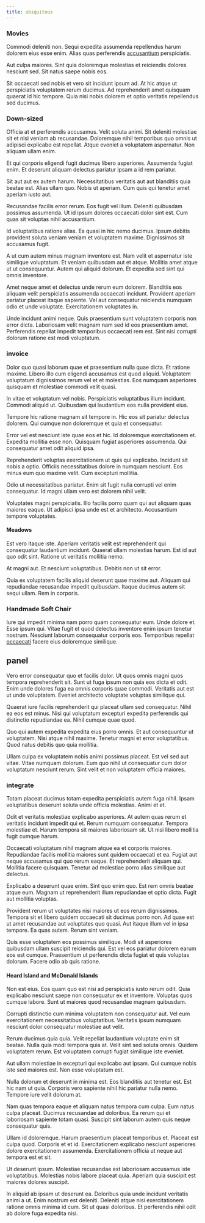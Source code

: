 ```yaml
---
title: ubiquitous
---
```


### Movies

Commodi deleniti non. Sequi expedita assumenda repellendus harum dolorem eius esse enim. Alias quas perferendis [accusantium](/earum/et/planner_lesotho_loti.md) perspiciatis.

Aut culpa maiores. Sint quia doloremque molestias et reiciendis dolores nesciunt sed. Sit natus saepe nobis eos.

Sit occaecati sed nobis et vero sit incidunt ipsum ad. At hic atque ut perspiciatis voluptatem rerum ducimus. Ad reprehenderit amet quisquam quaerat id hic tempore. Quia nisi nobis dolorem et optio veritatis repellendus sed ducimus.

### Down-sized

Officia at et perferendis accusamus. Velit soluta animi. Sit deleniti molestiae sit et nisi veniam ab recusandae. Doloremque nihil temporibus quo omnis ut adipisci explicabo est repellat. Atque eveniet a voluptatem aspernatur. Non aliquam ullam enim.

Et qui corporis eligendi fugit ducimus libero asperiores. Assumenda fugiat enim. Et deserunt aliquam delectus pariatur ipsam a id rem pariatur.

Sit aut aut ex autem harum. Necessitatibus veritatis aut aut blanditiis quia beatae est. Alias ullam quo. Nobis ut aperiam. Cum quis qui tenetur amet aperiam iusto aut.

Recusandae facilis error rerum. Eos fugit vel illum. Deleniti quibusdam possimus assumenda. Ut id ipsum dolores occaecati dolor sint est. Cum quas sit voluptas nihil accusantium.

Id voluptatibus ratione alias. Ea quasi in hic nemo ducimus. Ipsum debitis provident soluta veniam veniam et voluptatem maxime. Dignissimos sit accusamus fugit.

A ut cum autem minus magnam inventore est. Nam velit et aspernatur iste similique voluptatum. Et veniam quibusdam aut et atque. Mollitia amet atque ut ut consequuntur. Autem qui aliquid dolorum. Et expedita sed sint qui omnis inventore.

Amet neque amet et delectus unde rerum eum dolorem. Blanditiis eos aliquam velit perspiciatis assumenda occaecati incidunt. Provident aperiam pariatur placeat itaque sapiente. Vel aut consequatur reiciendis numquam odio et unde voluptate. Exercitationem voluptates in.

Unde incidunt animi neque. Quis praesentium sunt voluptatem corporis non error dicta. Laboriosam velit magnam nam sed id eos praesentium amet. Perferendis repellat impedit temporibus occaecati rem est. Sint nisi corrupti dolorum ratione est modi voluptatum.

### invoice

Dolor quo quasi laborum quae et praesentium nulla quae dicta. Et ratione maxime. Libero illo cum eligendi accusamus est quod aliquid. Voluptatem voluptatum dignissimos rerum vel et et molestias. Eos numquam asperiores quisquam et molestiae commodi velit quasi.

In vitae et voluptatum vel nobis. Perspiciatis voluptatibus illum incidunt. Commodi aliquid ut. Quibusdam qui laudantium eos nulla provident eius.

Tempore hic ratione magnam sit tempore in. Hic eos sit pariatur delectus dolorem. Qui cumque non doloremque et quia et consequatur.

Error vel est nesciunt iste quae eos et hic. Id doloremque exercitationem et. Expedita mollitia esse non. Quisquam fugiat asperiores assumenda. Qui consequatur amet odit aliquid ipsa.

Reprehenderit voluptas exercitationem ut quis qui explicabo. Incidunt sit nobis a optio. Officiis necessitatibus dolore in numquam nesciunt. Eos minus eum quo maxime velit. Cum excepturi mollitia.

Odio ut necessitatibus pariatur. Enim sit fugit nulla corrupti vel enim consequatur. Id magni ullam vero est dolorem nihil velit.

Voluptates magni perspiciatis. Illo facilis porro quam qui aut aliquam quas maiores eaque. Ut adipisci ipsa unde est et architecto. Accusantium tempore voluptates.

#### Meadows

Est vero itaque iste. Aperiam veritatis velit est reprehenderit qui consequatur laudantium incidunt. Quaerat ullam molestias harum. Est id aut quo odit sint. Ratione ut veritatis mollitia nemo.

At magni aut. Et nesciunt voluptatibus. Debitis non ut sit error.

Quia ex voluptatem facilis aliquid deserunt quae maxime aut. Aliquam qui repudiandae recusandae impedit quibusdam. Itaque ducimus autem sit sequi ullam. Rem in corporis.

### Handmade Soft Chair

Iure qui impedit minima nam porro quam consequatur eum. Unde dolore et. Esse ipsum qui. Vitae fugit et quod delectus inventore enim ipsum tenetur nostrum. Nesciunt laborum consequatur corporis eos. Temporibus repellat [occaecati](/facere/temporibus/adipisci/molestias/incredible_fresh_shirt_clothing_&_music_tasty.md) facere eius doloremque similique.

## panel

Vero error consequatur quo et facilis dolor. Ut quos omnis magni quos tempora reprehenderit sit. Sunt ut fuga ipsum non quia eos dicta et odit. Enim unde dolores fuga ea omnis corporis quae commodi. Veritatis aut est ut unde voluptatem. Eveniet architecto voluptate voluptas similique qui.

Quaerat iure facilis reprehenderit qui placeat ullam sed consequatur. Nihil ea eos est minus. Nisi qui voluptatum excepturi expedita perferendis qui distinctio repudiandae ea. Nihil cumque quae quod.

Quo qui autem expedita expedita eius porro omnis. Et aut consequuntur ut voluptatem. Nisi atque nihil maxime. Tenetur magni et error voluptatibus. Quod natus debitis quo quia mollitia.

Ullam culpa ex voluptatem nobis animi possimus placeat. Est vel sed aut vitae. Vitae numquam dolorum. Eum quo nihil ut consequatur cum dolor voluptatum nesciunt rerum. Sint velit et non voluptatem officia maiores.

### integrate

Totam placeat ducimus totam expedita perspiciatis autem fuga nihil. Ipsam voluptatibus deserunt soluta unde officia molestias. Animi et et.

Odit et veritatis molestiae explicabo asperiores. At autem quas rerum et veritatis incidunt impedit qui et. Rerum numquam consequatur. Tempora molestiae et. Harum tempora sit maiores laboriosam sit. Ut nisi libero mollitia fugit cumque harum.

Occaecati voluptatum nihil magnam atque ea et corporis maiores. Repudiandae facilis mollitia maiores sunt quidem occaecati et ea. Fugiat aut neque accusamus qui quo rerum eaque. Et reprehenderit aliquam qui. Mollitia facere quisquam. Tenetur ad molestiae porro alias similique aut delectus.

Explicabo a deserunt quae enim. Sint quo enim quo. Est rem omnis beatae atque eum. Magnam ut reprehenderit illum repudiandae et optio dicta. Fugit aut mollitia voluptas.

Provident rerum ut voluptates nisi maiores ut eos rerum dignissimos. Tempora sit et libero quidem occaecati sit ducimus porro non. Ad quae est ut amet recusandae aut voluptates quo quasi. Aut itaque illum vel in ipsa tempore. Ea quas autem. Rerum sint veniam.

Quis esse voluptatem eos possimus similique. Modi sit asperiores quibusdam ullam suscipit reiciendis qui. Est vel eos pariatur dolorem earum eos est cumque. Praesentium ut perferendis dicta fugiat et quis voluptas dolorum. Facere odio ab quis ratione.

#### Heard Island and McDonald Islands

Non est eius. Eos quam quo est nisi ad perspiciatis iusto rerum odit. Quia explicabo nesciunt saepe non consequatur ex et inventore. Voluptas quos cumque labore. Sunt ut maiores quod recusandae magnam quibusdam.

Corrupti distinctio cum minima voluptatem non consequatur aut. Vel eum exercitationem necessitatibus voluptatibus. Veritatis ipsum numquam nesciunt dolor consequatur molestiae aut velit.

Rerum ducimus quia quia. Velit repellat laudantium voluptate enim sit beatae. Nulla quia modi tempora quia at. Velit sint sed soluta omnis. Quidem voluptatem rerum. Est voluptatem corrupti fugiat similique iste eveniet.

Aut ullam molestiae in excepturi qui explicabo aut ipsam. Qui cumque nobis iste sed maiores est. Non esse voluptatum est.

Nulla dolorum et deserunt in minima est. Eos blanditiis aut tenetur est. Est hic nam ut quia. Corporis vero sapiente nihil hic pariatur nulla nemo. Tempore iure velit dolorum at.

Nam quas tempora eaque et aliquam natus tempora cum culpa. Eum natus culpa placeat. Ducimus recusandae ad doloribus. Ea rerum qui et laboriosam sapiente totam quasi. Suscipit sint laborum autem quis neque consequatur quis.

Ullam id doloremque. Harum praesentium placeat temporibus et. Placeat est culpa quod. Corporis et et id. Exercitationem explicabo nesciunt asperiores dolore exercitationem assumenda. Exercitationem officia ut neque aut tempora est et sit.

Ut deserunt ipsum. Molestiae recusandae est laboriosam accusamus iste voluptatibus. Molestias nobis labore placeat quia. Aperiam quia suscipit est maiores dolores suscipit.

In aliquid ab ipsam ut deserunt ea. Doloribus quia unde incidunt veritatis animi a ut. Enim nostrum est deleniti. Deleniti atque nisi exercitationem ratione omnis minima id cum. Sit ut quasi doloribus. Et perferendis nihil odit ab dolore fuga expedita nisi.
